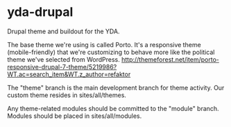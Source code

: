 yda-drupal
==========

Drupal theme and buildout for the YDA.

The base theme we're using is called Porto.  It's a responsive theme (mobile-friendly)
that we're customizing to behave more like the political theme we've selected from WordPress.
http://themeforest.net/item/porto-responsive-drupal-7-theme/5219986?WT.ac=search_item&WT.z_author=refaktor

The "theme" branch is the main development branch for theme activity.
Our custom theme resides in sites/all/themes.

Any theme-related modules should be committed to the "module" branch.
Modules should be placed in sites/all/modules.
